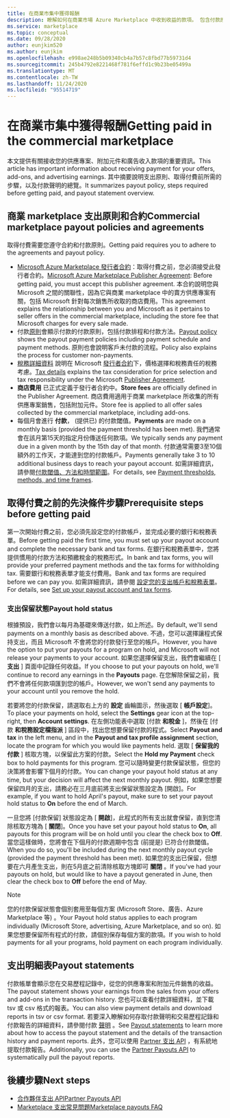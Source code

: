 ```yaml
---
title: 在商業市集中獲得報酬
description: 瞭解如何在商業市場 Azure Marketplace 中收到收益的款項。 包含付款原則、付款保留狀態和付款聲明。
ms.service: marketplace
ms.topic: conceptual
ms.date: 09/28/2020
author: eunjkim520
ms.author: eunjkim
ms.openlocfilehash: e998ae248b5b09340cb4a7b57c8fbd77b59731d4
ms.sourcegitcommit: 245b4792e8221468f781f6effd1c9b23be05499a
ms.translationtype: MT
ms.contentlocale: zh-TW
ms.lasthandoff: 11/24/2020
ms.locfileid: "95514719"
---
```

# <a name="getting-paid-in-the-commercial-marketplace"></a><span data-ttu-id="a1c97-104">在商業市集中獲得報酬</span><span class="sxs-lookup"><span data-stu-id="a1c97-104">Getting paid in the commercial marketplace</span></span>

<span data-ttu-id="a1c97-105">本文提供有關接收您的供應專案、附加元件和廣告收入款項的重要資訊。</span><span class="sxs-lookup"><span data-stu-id="a1c97-105">This article has important information about receiving payment for your offers, add-ons, and advertising earnings.</span></span> <span data-ttu-id="a1c97-106">其中摘要說明支出原則、取得付費前所需的步驟，以及付款聲明的總覽。</span><span class="sxs-lookup"><span data-stu-id="a1c97-106">It summarizes payout policy, steps required before getting paid, and payout statement overview.</span></span>

## <a name="commercial-marketplace-payout-policies-and-agreements"></a><span data-ttu-id="a1c97-107">商業 marketplace 支出原則和合約</span><span class="sxs-lookup"><span data-stu-id="a1c97-107">Commercial marketplace payout policies and agreements</span></span>

<span data-ttu-id="a1c97-108">取得付費需要您遵守合約和付款原則。</span><span class="sxs-lookup"><span data-stu-id="a1c97-108">Getting paid requires you to adhere to the agreements and payout policy.</span></span>

- <span data-ttu-id="a1c97-109">[Microsoft Azure Marketplace 發行者合約](https://go.microsoft.com/fwlink/p/?LinkID=699560)：取得付費之前，您必須接受此發行者合約。</span><span class="sxs-lookup"><span data-stu-id="a1c97-109">[Microsoft Azure Marketplace Publisher Agreement](https://go.microsoft.com/fwlink/p/?LinkID=699560):  Before getting paid, you must accept this publisher agreement.</span></span> <span data-ttu-id="a1c97-110">本合約說明您與 Microsoft 之間的關聯性，因為它與商業 marketplace 中的賣方供應專案有關，包括 Microsoft 針對每次銷售所收取的商店費用。</span><span class="sxs-lookup"><span data-stu-id="a1c97-110">This agreement explains the relationship between you and Microsoft as it pertains to seller offers in the commercial marketplace, including the store fee that Microsoft charges for every sale made.</span></span>
- <span data-ttu-id="a1c97-111">付款[原則](payout-policy-details.md)會顯示付款的付款原則，包括付款排程和付款方法。</span><span class="sxs-lookup"><span data-stu-id="a1c97-111">[Payout policy](payout-policy-details.md) shows the payout payment policies including payment schedule and payment methods.</span></span> <span data-ttu-id="a1c97-112">原則也會說明客戶未付款的流程。</span><span class="sxs-lookup"><span data-stu-id="a1c97-112">Policy also explains the process for customer non-payments.</span></span>
- <span data-ttu-id="a1c97-113">[稅務詳細資料](tax-details-marketplace.md) 說明在 Microsoft [發行者合約](https://go.microsoft.com/fwlink/p/?LinkID=699560)下，價格選擇和稅務責任的稅務考慮。</span><span class="sxs-lookup"><span data-stu-id="a1c97-113">[Tax details](tax-details-marketplace.md) explains the tax consideration for price selection and tax responsibility under the Microsoft [Publisher Agreement](https://go.microsoft.com/fwlink/p/?LinkID=699560).</span></span>
- <span data-ttu-id="a1c97-114">**商店費用** 已正式定義于發行者合約中。</span><span class="sxs-lookup"><span data-stu-id="a1c97-114">**Store fees** are officially defined in the Publisher Agreement.</span></span> <span data-ttu-id="a1c97-115">商店費用適用于商業 marketplace 所收集的所有供應專案銷售，包括附加元件。</span><span class="sxs-lookup"><span data-stu-id="a1c97-115">Store fee is applied to all offer sales collected by the commercial marketplace, including add-ons.</span></span>
- <span data-ttu-id="a1c97-116">每個月會進行 **付款**， (提供已) 的付款閾值。</span><span class="sxs-lookup"><span data-stu-id="a1c97-116">**Payments** are made on a monthly basis (provided the payment threshold has been met).</span></span> <span data-ttu-id="a1c97-117">我們通常會在該月第15天的指定月份傳送任何款項。</span><span class="sxs-lookup"><span data-stu-id="a1c97-117">We typically sends any payment due in a given month by the 15th day of that month.</span></span> <span data-ttu-id="a1c97-118">付款通常需要3至10個額外的工作天，才能達到您的付款帳戶。</span><span class="sxs-lookup"><span data-stu-id="a1c97-118">Payments generally take 3 to 10 additional business days to reach your payout account.</span></span> <span data-ttu-id="a1c97-119">如需詳細資訊，請參閱[付款閾值、方法和時間範圍](payment-thresholds-methods-timeframes.md)。</span><span class="sxs-lookup"><span data-stu-id="a1c97-119">For details, see [Payment thresholds, methods, and time frames](payment-thresholds-methods-timeframes.md).</span></span>

## <a name="prerequisite-steps-before-getting-paid"></a><span data-ttu-id="a1c97-120">取得付費之前的先決條件步驟</span><span class="sxs-lookup"><span data-stu-id="a1c97-120">Prerequisite steps before getting paid</span></span>

<span data-ttu-id="a1c97-121">第一次開始付費之前，您必須先設定您的付款帳戶，並完成必要的銀行和稅務表單。</span><span class="sxs-lookup"><span data-stu-id="a1c97-121">Before getting paid the first time, you must set up your payout account and complete the necessary bank and tax forms.</span></span> <span data-ttu-id="a1c97-122">在銀行和稅務表單中，您將提供慣用的付款方法和預繳稅金的稅務形式。</span><span class="sxs-lookup"><span data-stu-id="a1c97-122">In bank and tax forms, you will provide your preferred payment methods and the tax forms for withholding tax.</span></span> <span data-ttu-id="a1c97-123">需要銀行和稅務表單才能支付費用。</span><span class="sxs-lookup"><span data-stu-id="a1c97-123">Bank and tax forms are required before we can pay you.</span></span> <span data-ttu-id="a1c97-124">如需詳細資訊，請參閱 [設定您的支出帳戶和稅務表單](set-up-your-payout-account.md)。</span><span class="sxs-lookup"><span data-stu-id="a1c97-124">For details, see [Set up your payout account and tax forms](set-up-your-payout-account.md).</span></span>

### <a name="payout-hold-status"></a><span data-ttu-id="a1c97-125">支出保留狀態</span><span class="sxs-lookup"><span data-stu-id="a1c97-125">Payout hold status</span></span>

<span data-ttu-id="a1c97-126">根據預設，我們會以每月為基礎來傳送付款，如上所述。</span><span class="sxs-lookup"><span data-stu-id="a1c97-126">By default, we'll send payments on a monthly basis as described above.</span></span> <span data-ttu-id="a1c97-127">不過，您可以選擇讓程式保持支出，而且 Microsoft 不會將您的付款發行至您的帳戶。</span><span class="sxs-lookup"><span data-stu-id="a1c97-127">However, you have the option to put your payouts for a program on hold, and Microsoft will not release your payments to your account.</span></span> <span data-ttu-id="a1c97-128">如果您選擇保留支出，我們會繼續在 [ **支出** ] 頁面中記錄任何收益。</span><span class="sxs-lookup"><span data-stu-id="a1c97-128">If you choose to put your payouts on hold, we'll continue to record any earnings in the **Payouts** page.</span></span> <span data-ttu-id="a1c97-129">在您解除保留之前，我們不會將任何款項匯到您的帳戶。</span><span class="sxs-lookup"><span data-stu-id="a1c97-129">However, we won't send any payments to your account until you remove the hold.</span></span>

<span data-ttu-id="a1c97-130">若要將您的付款保留，請選取右上方的 **設定** 齒輪圖示，然後選取 [ **帳戶設定**]。</span><span class="sxs-lookup"><span data-stu-id="a1c97-130">To place your payments on hold, select the **Settings** gear icon at the top-right, then **Account settings**.</span></span> <span data-ttu-id="a1c97-131">在左側功能表中選取 [付款 **和稅金** ]，然後在 [付款 **和稅務設定檔指派** ] 區段中，找出您想要保留付款的程式。</span><span class="sxs-lookup"><span data-stu-id="a1c97-131">Select **Payout and tax** in the left menu, and in the **Payout and tax profile assignment** section, locate the program for which you would like payments held.</span></span> <span data-ttu-id="a1c97-132">選取 [ **保留我的付款** ] 核取方塊，以保留此方案的付款。</span><span class="sxs-lookup"><span data-stu-id="a1c97-132">Select the **Hold my Payment** check box to hold payments for this program.</span></span> <span data-ttu-id="a1c97-133">您可以隨時變更付款保留狀態，但您的決策將會影響下個月的付款。</span><span class="sxs-lookup"><span data-stu-id="a1c97-133">You can change your payout hold status at any time, but your decision will affect the next monthly payout.</span></span> <span data-ttu-id="a1c97-134">例如，如果您想要保留四月的支出，請務必在三月底前將支出保留狀態設定為 [開啟]。</span><span class="sxs-lookup"><span data-stu-id="a1c97-134">For example, if you want to hold April's payout, make sure to set your payout hold status to **On** before the end of March.</span></span>

<span data-ttu-id="a1c97-135">一旦您將 [付款保留] 狀態設定為 [ **開啟**]，此程式的所有支出就會保留，直到您清除核取方塊為 [ **關閉**]。</span><span class="sxs-lookup"><span data-stu-id="a1c97-135">Once you have set your payout hold status to **On**, all payouts for this program will be on hold until you clear the check box to **Off**.</span></span> <span data-ttu-id="a1c97-136">當您這樣做時，您將會在下個月的付款週期中包含 (前提是) 已符合付款閾值。</span><span class="sxs-lookup"><span data-stu-id="a1c97-136">When you do so, you'll be included during the next monthly payout cycle (provided the payment threshold has been met).</span></span> <span data-ttu-id="a1c97-137">如果您的支出已保留，但想要在六月產生支出，則在5月底之前清除核取方塊即可 **關閉** 。</span><span class="sxs-lookup"><span data-stu-id="a1c97-137">If you've had your payouts on hold, but would like to have a payout generated in June, then clear the check box to **Off** before the end of May.</span></span>

>[!Note]
> <span data-ttu-id="a1c97-138">您的付款保留狀態會個別套用至每個方案 (Microsoft Store、廣告、Azure Marketplace 等) 。</span><span class="sxs-lookup"><span data-stu-id="a1c97-138">Your Payout hold status applies to each program individually (Microsoft Store, advertising, Azure Marketplace, and so on).</span></span> <span data-ttu-id="a1c97-139">如果您想要保留所有程式的付款，請個別保存每個方案的款項。</span><span class="sxs-lookup"><span data-stu-id="a1c97-139">If you wish to hold payments for all your programs, hold payment on each program individually.</span></span>

## <a name="payout-statements"></a><span data-ttu-id="a1c97-140">支出明細表</span><span class="sxs-lookup"><span data-stu-id="a1c97-140">Payout statements</span></span>

<span data-ttu-id="a1c97-141">付款帳單會顯示您在交易歷程記錄中，從您的供應專案和附加元件銷售的收益。</span><span class="sxs-lookup"><span data-stu-id="a1c97-141">The payout statement shows your earnings from the sales from your offers and add-ons in the transaction history.</span></span> <span data-ttu-id="a1c97-142">您也可以查看付款詳細資料，並下載 tsv 或 csv 格式的報表。</span><span class="sxs-lookup"><span data-stu-id="a1c97-142">You can also view payment details and download reports in tsv or csv format.</span></span> <span data-ttu-id="a1c97-143">若要深入瞭解如何存取付款聲明和交易歷程記錄和付款報告的詳細資料，請參閱付款 [聲明](payout-statement.md) 。</span><span class="sxs-lookup"><span data-stu-id="a1c97-143">See [Payout statements](payout-statement.md) to learn more about how to access the payout statement and the details of the transaction history and payment reports.</span></span> <span data-ttu-id="a1c97-144">此外，您可以使用 [Partner 支出 API](https://apidocs.microsoft.com/services/partnerpayouts) ，有系統地提取付款報告。</span><span class="sxs-lookup"><span data-stu-id="a1c97-144">Additionally, you can use the [Partner Payouts API](https://apidocs.microsoft.com/services/partnerpayouts) to systematically pull the payout reports.</span></span>

## <a name="next-steps"></a><span data-ttu-id="a1c97-145">後續步驟</span><span class="sxs-lookup"><span data-stu-id="a1c97-145">Next steps</span></span>

- [<span data-ttu-id="a1c97-146">合作夥伴支出 API</span><span class="sxs-lookup"><span data-stu-id="a1c97-146">Partner Payouts API</span></span>](https://apidocs.microsoft.com/services/partnerpayouts)
- [<span data-ttu-id="a1c97-147">Marketplace 支出常見問題</span><span class="sxs-lookup"><span data-stu-id="a1c97-147">Marketplace payouts FAQ</span></span>](payout-faq.md)

